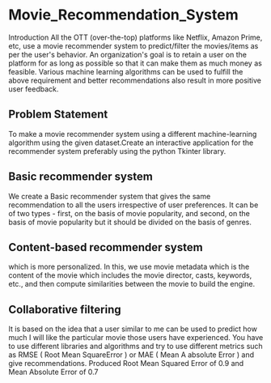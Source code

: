 # Movie_Recommendation_System
Introduction
All the OTT (over-the-top) platforms like Netflix, Amazon Prime, etc, use a movie recommender system to predict/filter the movies/items as per the user's behavior. An organization's goal is to retain a user on the platform for as long as possible so that it can make them as much money as feasible. Various machine learning algorithms can be used to fulfill the above requirement and better recommendations also result in more positive user feedback.
## Problem Statement
To make a movie recommender system using a different machine-learning algorithm using the given dataset.Create an interactive application for the recommender system preferably using the python Tkinter library.
## Basic recommender system 
We create a Basic recommender system that gives the same recommendation to all the users irrespective of user preferences. It can be of two types - first, on the basis of movie popularity, and second, on the basis of movie popularity but it should be divided on the basis of genres.
## Content-based recommender system
which is more personalized. In this, we use movie metadata which is the content of the movie which includes the movie director, casts, keywords, etc., and then compute similarities between the movie to build the engine.
## Collaborative filtering 
It is based on the idea that a user similar to me can be used to predict how much I will like the particular movie those users have experienced. You have to use different libraries and algorithms and try to use different metrics such as RMSE ( Root Mean SquareError ) or MAE ( Mean A absolute Error ) and give recommendations.
Produced Root Mean Squared Error of 0.9 and Mean Absolute Error of 0.7 








